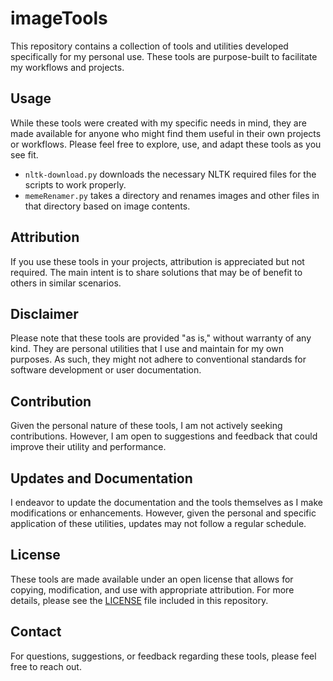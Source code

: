 # imageTools

This repository contains a collection of tools and utilities developed specifically for my personal use. These tools are purpose-built to facilitate my workflows and projects.

## Usage
While these tools were created with my specific needs in mind, they are made available for anyone who might find them useful in their own projects or workflows. Please feel free to explore, use, and adapt these tools as you see fit.
* `nltk-download.py` downloads the necessary NLTK required files for the scripts to work properly.
* `memeRenamer.py` takes a directory and renames images and other files in that directory based on image contents.

## Attribution
If you use these tools in your projects, attribution is appreciated but not required. The main intent is to share solutions that may be of benefit to others in similar scenarios.

## Disclaimer
Please note that these tools are provided "as is," without warranty of any kind. They are personal utilities that I use and maintain for my own purposes. As such, they might not adhere to conventional standards for software development or user documentation.

## Contribution
Given the personal nature of these tools, I am not actively seeking contributions. However, I am open to suggestions and feedback that could improve their utility and performance.

## Updates and Documentation
I endeavor to update the documentation and the tools themselves as I make modifications or enhancements. However, given the personal and specific application of these utilities, updates may not follow a regular schedule.

## License
These tools are made available under an open license that allows for copying, modification, and use with appropriate attribution. For more details, please see the [LICENSE](LICENSE) file included in this repository.

## Contact
For questions, suggestions, or feedback regarding these tools, please feel free to reach out.